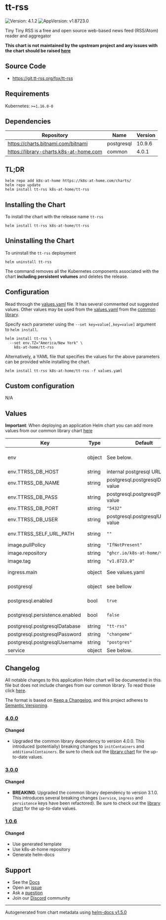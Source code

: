 # tt-rss

![Version: 4.1.2](https://img.shields.io/badge/Version-4.1.2-informational?style=flat-square) ![AppVersion: v1.8723.0](https://img.shields.io/badge/AppVersion-v1.8723.0-informational?style=flat-square)

Tiny Tiny RSS is a free and open source web-based news feed (RSS/Atom) reader and aggregator

**This chart is not maintained by the upstream project and any issues with the chart should be raised [here](https://github.com/k8s-at-home/charts/issues/new/choose)**

## Source Code

* <https://git.tt-rss.org/fox/tt-rss>

## Requirements

Kubernetes: `>=1.16.0-0`

## Dependencies

| Repository | Name | Version |
|------------|------|---------|
| https://charts.bitnami.com/bitnami | postgresql | 10.9.6 |
| https://library-charts.k8s-at-home.com | common | 4.0.1 |

## TL;DR

```console
helm repo add k8s-at-home https://k8s-at-home.com/charts/
helm repo update
helm install tt-rss k8s-at-home/tt-rss
```

## Installing the Chart

To install the chart with the release name `tt-rss`

```console
helm install tt-rss k8s-at-home/tt-rss
```

## Uninstalling the Chart

To uninstall the `tt-rss` deployment

```console
helm uninstall tt-rss
```

The command removes all the Kubernetes components associated with the chart **including persistent volumes** and deletes the release.

## Configuration

Read through the [values.yaml](./values.yaml) file. It has several commented out suggested values.
Other values may be used from the [values.yaml](https://github.com/k8s-at-home/library-charts/tree/main/charts/stable/common/values.yaml) from the [common library](https://github.com/k8s-at-home/library-charts/tree/main/charts/stable/common).

Specify each parameter using the `--set key=value[,key=value]` argument to `helm install`.

```console
helm install tt-rss \
  --set env.TZ="America/New York" \
    k8s-at-home/tt-rss
```

Alternatively, a YAML file that specifies the values for the above parameters can be provided while installing the chart.

```console
helm install tt-rss k8s-at-home/tt-rss -f values.yaml
```

## Custom configuration

N/A

## Values

**Important**: When deploying an application Helm chart you can add more values from our common library chart [here](https://github.com/k8s-at-home/library-charts/tree/main/charts/stable/common)

| Key | Type | Default | Description |
|-----|------|---------|-------------|
| env | object | See below. | See more environment variables in the tt-rss documentation https://git.tt-rss.org/fox/tt-rss/src/branch/master/classes/config.php#L9 |
| env.TTRSS_DB_HOST | string | internal postgresql URL | Postgres database hostname |
| env.TTRSS_DB_NAME | string | postgresql.postgresqlDatabase value | Postgres database password |
| env.TTRSS_DB_PASS | string | postgresql.postgresqlPassword value | Postgres database password |
| env.TTRSS_DB_PORT | string | `"5432"` | Postgres database port. |
| env.TTRSS_DB_USER | string | postgresql.postgresqlUsername value | Postgres database user name |
| env.TTRSS_SELF_URL_PATH | string | `""` | External URL you use to connect to the RSS (the one you enter in your browser) |
| image.pullPolicy | string | `"IfNotPresent"` | image pull policy |
| image.repository | string | `"ghcr.io/k8s-at-home/tt-rss"` | image repository |
| image.tag | string | `"v1.8723.0"` | image tag |
| ingress.main | object | See values.yaml | Enable and configure ingress settings for the chart under this key. |
| postgresql | object | see bellow | Bitnami postgres chart. For more options see https://github.com/bitnami/charts/tree/master/bitnami/postgresql |
| postgresql.enabled | bool | `true` | By default uses an internal postgress. Dissable if you use your own Postgres. |
| postgresql.persistence.enabled | bool | `false` | if database is stored to a PVC. Set to true when you are done testing. |
| postgresql.postgresqlDatabase | string | `"tt-rss"` | Postgres database password |
| postgresql.postgresqlPassword | string | `"changeme"` | Postgres database password |
| postgresql.postgresqlUsername | string | `"postgres"` | Postgres database user name |
| service | object | See below. | Configure the services for the chart here. |

## Changelog

All notable changes to this application Helm chart will be documented in this file but does not include changes from our common library. To read those click [here](https://github.com/k8s-at-home/library-charts/tree/main/charts/stable/common#changelog).

The format is based on [Keep a Changelog](https://keepachangelog.com/en/1.0.0/), and this project adheres to [Semantic Versioning](https://semver.org/spec/v2.0.0.html).

### [4.0.0]

#### Changed

- Upgraded the common library dependency to version 4.0.0. This introduced (potentially) breaking changes to `initContainers` and `additionalContainers`. Be sure to check out the [library chart](https://github.com/k8s-at-home/library-charts/blob/common-4.0.0/charts/stable/common/) for the up-to-date values.

### [3.0.0]

#### Changed

- **BREAKING**: Upgraded the common library dependency to version 3.1.0. This introduces several breaking changes (`service`, `ingress` and `persistence` keys have been refactored).
  Be sure to check out the [library chart](https://github.com/k8s-at-home/library-charts/blob/common-3.1.0/charts/stable/common/) for the up-to-date values.

### [1.0.6]

#### Changed

- Use generated template
- Use k8s-at-home repository
- Generate helm-docs

[4.0.0]: #400
[3.0.0]: #300
[1.0.6]: #106

## Support

- See the [Docs](https://docs.k8s-at-home.com/our-helm-charts/getting-started/)
- Open an [issue](https://github.com/k8s-at-home/charts/issues/new/choose)
- Ask a [question](https://github.com/k8s-at-home/organization/discussions)
- Join our [Discord](https://discord.gg/sTMX7Vh) community

----------------------------------------------
Autogenerated from chart metadata using [helm-docs v1.5.0](https://github.com/norwoodj/helm-docs/releases/v1.5.0)
